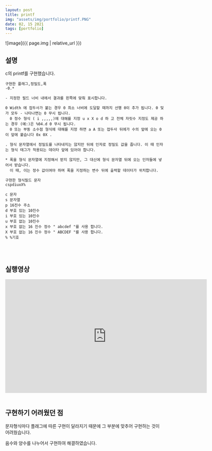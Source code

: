 ```yaml
---
layout: post
title: printf
img: "assets/img/portfolio/printf.PNG"
date: 02, 15 2021
tags: [portfolio]
---
```


![image]({{ page.img | relative_url }})

## 설명

c의
printf를 구현했습니다.

    구현한 플래그,정밀도,폭
    -0.*

    - 지정한 필드 너비 내에서 결과를 왼쪽에 맞춰 표시합니다.	
    
    0 Width 에 접두사가 붙는 경우 0 최소 너비에 도달할 때까지 선행 0이 추가 됩니다. 0 및가 모두 - 나타나면는 0 무시 됩니다. 
      0 정수 형식 ( i ,,,,,)에 대해를 지정 u x X o d 하 고 전체 자릿수 지정도 제공 하는 경우 (예:)은 %04.d 0 무시 됩니다.
      0 또는 부동 소수점 형식에 대해를 지정 하면 a A 또는 접두사 뒤에가 수의 앞에 오는 0이 앞에 붙습니다 0x 0X .	

    . 형식 문자열에서 정밀도를 나타내지는 않지만 뒤에 인자로 정밀도 값을 줍니다. 이 때 인자는 형식 태그가 적용되는 데이타 앞에 있어야 합니다.

    * 폭을 형식 문자열에 지정해서 받지 않지만, 그 대신에 형식 문자열 뒤에 오는 인자들에 넣어서 받습니다.
      이 때, 이는 정수 값이여야 하며 폭을 지정하는 변수 뒤에 출력할 데이터가 위치합니다.

    구현한 형식필드 문자
    cspdiuxX%

    c 문자
    s 문자열
    p 16진수 주소
    d 부호 있는 10진수
    i 부호 있는 10진수
    u 부호 없는 10진수
    x 부호 없는 16 진수 정수 " abcdef "를 사용 합니다.
    X 부호 없는 16 진수 정수 " ABCDEF "를 사용 합니다.
    % %기호

<br/>
<br/>

## 실행영상 
<iframe width="640" height="360" src="https://youtu.be/SsAQwVXiXfk" frameborder="0" gesture="media" allowfullscreen=""></iframe>


<br/>
<br/>

## 구현하기 어려웠던 점

문자형식마다 플래그에 따른 구현이 달라지기 때문에 그 부분에 맞추어 구현하는 것이 어려웠습니다.

음수와 양수를 나누어서 구현하여 해결하였습니다.